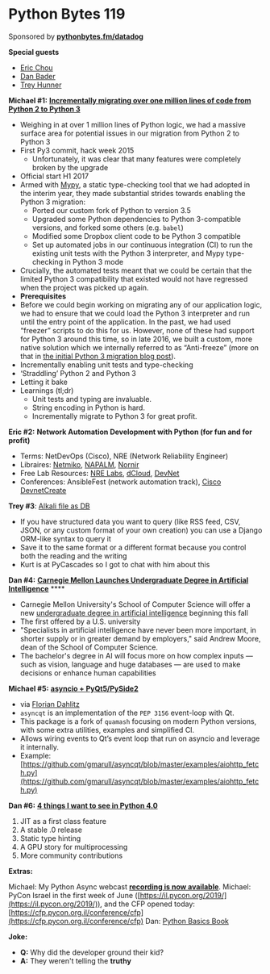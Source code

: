 # Python Bytes 119
Sponsored by [**pythonbytes.fm/datadog**](https://pythonbytes.fm/datadog)

**Special guests**

* [Eric Chou](https://twitter.com/ericchou/)
* [Dan Bader](https://twitter.com/dbader_org/)
* [Trey Hunner](https://twitter.com/treyhunner)

**Michael #1:** [**Incrementally migrating over one million lines of code from Python 2 to Python 3**](https://blogs.dropbox.com/tech/2019/02/incrementally-migrating-over-one-million-lines-of-code-from-python-2-to-python-3/)

- Weighing in at over 1 million lines of Python logic, we had a massive surface area for potential issues in our migration from Python 2 to Python 3
- First Py3 commit, hack week 2015
	- Unfortunately, it was clear that many features were completely broken by the upgrade
- Official start H1 2017
- Armed with [Mypy](http://mypy-lang.org/), a static type-checking tool that we had adopted in the interim year, they made substantial strides towards enabling the Python 3 migration:
	- Ported our custom fork of Python to version 3.5
	- Upgraded some Python dependencies to Python 3-compatible versions, and forked some others (e.g. `babel`)
	- Modified some Dropbox client code to be Python 3 compatible
	- Set up automated jobs in our continuous integration (CI) to run the existing unit tests with the Python 3 interpreter, and Mypy type-checking in Python 3 mode
- Crucially, the automated tests meant that we could be certain that the limited Python 3 compatibility that existed would not have regressed when the project was picked up again.
- **Prerequisites**
- Before we could begin working on migrating any of our application logic, we had to ensure that we could load the Python 3 interpreter and run until the entry point of the application. In the past, we had used “freezer” scripts to do this for us. However, none of these had support for Python 3 around this time, so in late 2016, we built a custom, more native solution which we internally referred to as “Anti-freeze” (more on that in [the initial Python 3 migration blog post](https://blogs.dropbox.com/tech/2018/09/how-we-rolled-out-one-of-the-largest-python-3-migrations-ever/)).
- Incrementally enabling unit tests and type-checking
- ‘Straddling’ Python 2 and Python 3
- Letting it bake
- Learnings (tl;dr)
	- Unit tests and typing are invaluable.
	- String encoding in Python is hard.
	- Incrementally migrate to Python 3 for great profit.

**Eric #2:** **Network Automation Development with Python (for fun and for profit)**

- Terms: NetDevOps (Cisco), NRE (Network Reliability Engineer)
- Libraires: [Netmiko](https://github.com/ktbyers/netmiko), [NAPALM](https://napalm-automation.net/), [Nornir](https://github.com/nornir-automation/nornir) 
- Free Lab Resources: [NRE Labs](https://labs.networkreliability.engineering/), [dCloud](https://dcloud.cisco.com/), [DevNet](https://developer.cisco.com/)
- Conferences: AnsibleFest (network automation track), [Cisco DevnetCreate](https://developer.cisco.com/devnetcreate/2019)

**Trey #3**: [Alkali file as DB](https://github.com/kneufeld/alkali)

- If you have structured data you want to query (like RSS feed, CSV, JSON, or any custom format of your own creation) you can use a Django ORM-like syntax to query it
- Save it to the same format or a different format because you control both the reading and the writing
- Kurt is at PyCascades so I got to chat with him about this

**Dan #4:** [**Carnegie Mellon Launches Undergraduate Degree in Artificial Intelligence**](https://www.cs.cmu.edu/news/carnegie-mellon-launches-undergraduate-degree-artificial-intelligence) ****

- Carnegie Mellon University's School of Computer Science will offer a new [undergraduate degree in artificial intelligence](https://www.cs.cmu.edu/bs-in-artificial-intelligence) beginning this fall
- The first offered by a U.S. university
- "Specialists in artificial intelligence have never been more important, in shorter supply or in greater demand by employers," said Andrew Moore, dean of the School of Computer Science.
- The bachelor's degree in AI will focus more on how complex inputs — such as vision, language and huge databases — are used to make decisions or enhance human capabilities

**Michael #5:** [**asyncio + PyQt5/PySide2**](https://github.com/gmarull/asyncqt)

- via [Florian Dahlitz](https://twitter.com/DahlitzF)
- `asyncqt` is an implementation of the `PEP 3156` event-loop with Qt. 
- This package is a fork of `quamash` focusing on modern Python versions, with some extra utilities, examples and simplified CI.
- Allows wiring events to Qt’s event loop that run on asyncio and leverage it internally.
- Example: [https://github.com/gmarull/asyncqt/blob/master/examples/aiohttp_fetch.py](https://github.com/gmarull/asyncqt/blob/master/examples/aiohttp_fetch.py)

**Dan #6:** [**4 things I want to see in Python 4.0**](https://hackernoon.com/4-things-i-want-to-see-in-python-4-0-85b853e86a88)

1. JIT as a first class feature
2. A stable .0 release
3. Static type hinting
4. A GPU story for multiprocessing
5. More community contributions

**Extras:**

Michael: My Python Async webcast [**recording is now available**](https://twitter.com/pycharm/status/1098662428030709762).
Michael: PyCon Israel in the first week of June ([https://il.pycon.org/2019/](https://il.pycon.org/2019/)), and the CFP opened today: [https://cfp.pycon.org.il/conference/cfp](https://cfp.pycon.org.il/conference/cfp)
Dan: [Python Basics Book](https://realpython.com/products/python-basics-book/)

**Joke:**

- **Q:** Why did the developer ground their kid?
- **A:** They weren't telling the **truthy**

